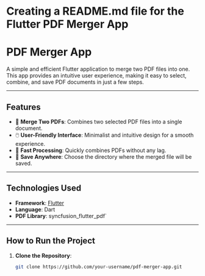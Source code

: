 # Creating a README.md file for the Flutter PDF Merger App

# PDF Merger App

A simple and efficient Flutter application to merge two PDF files into one. This app provides an intuitive user experience, making it easy to select, combine, and save PDF documents in just a few steps.

---

## Features

- 📂 **Merge Two PDFs**: Combines two selected PDF files into a single document.
- 🖱️ **User-Friendly Interface**: Minimalist and intuitive design for a smooth experience.
- 🚀 **Fast Processing**: Quickly combines PDFs without any lag.
- 💾 **Save Anywhere**: Choose the directory where the merged file will be saved.

---

## Technologies Used

- **Framework**: [Flutter](https://flutter.dev)  
- **Language**: Dart  
- **PDF Library**: syncfusion_flutter_pdf`

---

## How to Run the Project

1. **Clone the Repository**:
   ```bash
   git clone https://github.com/your-username/pdf-merger-app.git
